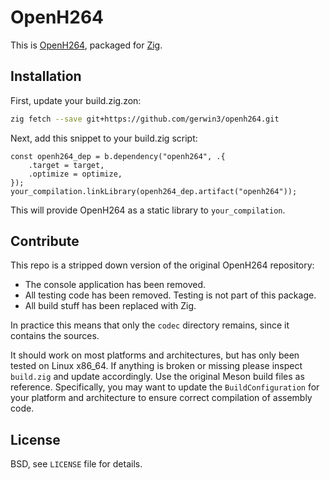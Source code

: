 # OpenH264

This is [OpenH264](https://github.com/cisco/openh264), packaged for
[Zig](https://ziglang.org/).

## Installation

First, update your build.zig.zon:

```bash
zig fetch --save git+https://github.com/gerwin3/openh264.git
```

Next, add this snippet to your build.zig script:

```zig
const openh264_dep = b.dependency("openh264", .{
    .target = target,
    .optimize = optimize,
});
your_compilation.linkLibrary(openh264_dep.artifact("openh264"));
```

This will provide OpenH264 as a static library to `your_compilation`.

## Contribute

This repo is a stripped down version of the original OpenH264 repository:

* The console application has been removed.
* All testing code has been removed. Testing is not part of this package.
* All build stuff has been replaced with Zig.

In practice this means that only the `codec` directory remains, since it
contains the sources.

It should work on most platforms and architectures, but has only been tested on
Linux x86_64. If anything is broken or missing please inspect `build.zig` and
update accordingly. Use the original Meson build files as reference.
Specifically, you may want to update the `BuildConfiguration` for your platform
and architecture to ensure correct compilation of assembly code.

## License

BSD, see `LICENSE` file for details.
